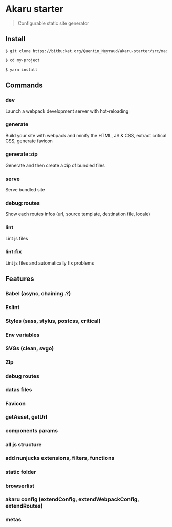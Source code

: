 # Akaru starter

> Configurable static site generator

## Install

```bash
$ git clone https://bitbucket.org/Quentin_Neyraud/akaru-starter/src/master my-project

$ cd my-project

$ yarn install
```

## Commands

### dev

Launch a webpack development server with hot-reloading

### generate

Build your site with webpack and minify the HTML, JS & CSS, extract critical CSS, generate favicon

### generate:zip

Generate and then create a zip of bundled files

### serve

Serve bundled site

### debug:routes

Show each routes infos (url, source template, destination file, locale)

### lint

Lint js files

### lint:fix

Lint js files and automatically fix problems

## Features

### Babel (async, chaining .?)
### Eslint
### Styles (sass, stylus, postcss, critical)
### Env variables
### SVGs (clean, svgo)
### Zip
### debug routes
### datas files
### Favicon
### getAsset, getUrl
### components params
### all js structure
### add nunjucks extensions, filters, functions
### static folder
### browserlist
### akaru config (extendConfig, extendWebpackConfig, extendRoutes)
### metas
